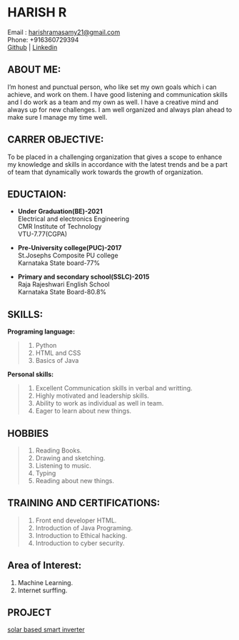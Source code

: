 # HARISH R

Email : harishramasamy21@gmail.com  
Phone: +916360729394  
[Github](https://github.com/harish2105) | [Linkedin](https://www.linkedin.com/in/harish-ramasamy-3296801b1/)

## ABOUT ME:

I’m honest and punctual person, who like set my own goals which i can achieve, and work on them. I have good listening and communication skills and I do work as a team and my own as well. I have a creative mind and always up for new challenges. I am well organized and always plan ahead to make sure I manage my time well.

## CARRER OBJECTIVE:

To be placed in a challenging organization that gives a scope to enhance my knowledge and skills in accordance with the latest trends and be a part of team that dynamically work towards the growth of organization.

## EDUCTAION:

- **Under Graduation(BE)-2021**  
Electrical and electronics Engineering  
CMR Institute of Technology  
VTU-7.77(CGPA)  

- **Pre-University college(PUC)-2017**  
St.Josephs Composite PU college  
Karnataka State board-77%  

- **Primary and secondary school(SSLC)-2015**  
Raja Rajeshwari English School  
Karnataka State Board-80.8%  

## SKILLS:

**Programing language:**  
> 1. Python  
> 2. HTML and CSS  
> 3. Basics of Java  
	
**Personal skills:**  
> 1. Excellent Communication skills in verbal and writting.  
> 2. Highly motivated and leadership skills.  
> 3. Ability to work as individual as well in team.  
> 4. Eager to learn about new things.  

## HOBBIES

>	1. Reading Books.  
>	2. Drawing and sketching.  
>	3. Listening to music.
>	4. Typing
>	5. Reading about new things.
	
## TRAINING AND CERTIFICATIONS:

> 1. Front end developer HTML.   
> 2. Introduction of Java Programing.  
> 3. Introduction to Ethical hacking.  
> 4. Introduction to cyber security.  

## Area of Interest:
1. Machine Learning.
2. Internet surffing.

## PROJECT
[solar based smart inverter](https://harish2105.github.io/Project/)



